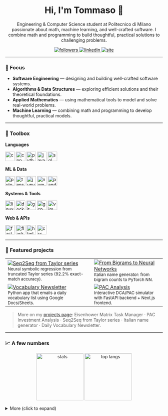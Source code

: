 <!-- Header -->
<h1 align="center">Hi, I'm Tommaso 👋</h1>
<p align="center">
  Engineering & Computer Science student at Politecnico di Milano passionate about math, machine learning, and well-crafted software.  
  I combine math and programming to build thoughtful, practical solutions to challenging problems.
</p>

<!-- Minimal badges -->
<p align="center">
  <a href="https://github.com/T-vaccari?tab=followers">
    <img alt="followers" src="https://img.shields.io/github/followers/T-vaccari?style=flat&label=Followers">
  </a>
  <a href="https://www.linkedin.com/in/tommaso-vaccari/">
    <img alt="linkedin" src="https://img.shields.io/badge/LinkedIn-Connect-blue">
  </a>
  <a href="https://www.tommasovaccari.com">
    <img alt="site" src="https://img.shields.io/badge/Portfolio-tommasovaccari.com-black">
  </a>
</p>

---

### 🧭 Focus
- **Software Engineering** — designing and building well-crafted software systems.
- **Algorithms & Data Structures** — exploring efficient solutions and their theoretical foundations.
- **Applied Mathematics** — using mathematical tools to model and solve real-world problems.
- **Machine Learning** — combining math and programming to develop thoughtful, practical models.

---
### 🧰 Toolbox
**Languages**  
<p>
  <img src="https://cdn.jsdelivr.net/gh/devicons/devicon/icons/c/c-original.svg" height="30" alt="c"/>
  <img src="https://cdn.jsdelivr.net/gh/devicons/devicon/icons/cplusplus/cplusplus-original.svg" height="30" alt="cpp"/>
  <img src="https://cdn.jsdelivr.net/gh/devicons/devicon/icons/python/python-original.svg" height="30" alt="python"/>
  <img src="https://cdn.jsdelivr.net/gh/devicons/devicon/icons/javascript/javascript-original.svg" height="30" alt="javascript"/>
  <img src="https://cdn.jsdelivr.net/gh/devicons/devicon/icons/mysql/mysql-original.svg" height="30" alt="sql"/>
</p>

**ML & Data**  
<p>
  <img src="https://cdn.jsdelivr.net/gh/devicons/devicon/icons/pytorch/pytorch-original.svg" height="30" alt="pytorch"/>
  <img src="https://cdn.jsdelivr.net/gh/devicons/devicon/icons/tensorflow/tensorflow-original.svg" height="30" alt="tensorflow"/>
  <img src="https://cdn.jsdelivr.net/gh/devicons/devicon/icons/jupyter/jupyter-original.svg" height="30" alt="jupyter"/>
  <img src="https://cdn.jsdelivr.net/gh/devicons/devicon/icons/numpy/numpy-original.svg" height="30" alt="numpy"/>
  <img src="https://cdn.jsdelivr.net/gh/devicons/devicon/icons/pandas/pandas-original.svg" height="30" alt="pandas"/>
</p>

**Systems & Tools**  
<p>
  <img src="https://cdn.jsdelivr.net/gh/devicons/devicon/icons/linux/linux-original.svg" height="30" alt="linux"/>
  <img src="https://cdn.jsdelivr.net/gh/devicons/devicon/icons/docker/docker-original.svg" height="30" alt="docker"/>
  <img src="https://cdn.jsdelivr.net/gh/devicons/devicon/icons/git/git-original.svg" height="30" alt="git"/>
  <img src="https://cdn.jsdelivr.net/gh/devicons/devicon/icons/googlecloud/googlecloud-original.svg" height="30" alt="gcp"/>
  <img src="https://cdn.jsdelivr.net/gh/devicons/devicon/icons/vim/vim-original.svg" height="30" alt="vim"/>
</p>

**Web & APIs**  
<p>
  <img src="https://cdn.jsdelivr.net/gh/devicons/devicon/icons/fastapi/fastapi-original.svg" height="30" alt="fastapi"/>
  <img src="https://cdn.jsdelivr.net/gh/devicons/devicon/icons/flask/flask-original.svg" height="30" alt="flask"/>
  <img src="https://cdn.jsdelivr.net/gh/devicons/devicon/icons/html5/html5-original.svg" height="30" alt="html"/>
  <img src="https://cdn.jsdelivr.net/gh/devicons/devicon/icons/css3/css3-original.svg" height="30" alt="css"/>
</p>

---

### 🚀 Featured projects
<table>
  <tr>
    <td>
      <a href="https://github.com/T-vaccari/Seq2Seq-Models-for-Symbolic-Expression-Recovery-from-Taylor-Series">
        <img src="https://github-readme-stats.vercel.app/api/pin/?username=T-vaccari&repo=Seq2Seq-Models-for-Symbolic-Expression-Recovery-from-Taylor-Series&hide_border=true" alt="Seq2Seq from Taylor series"/>
      </a>
      <br/>
      <sub>Neural symbolic regression from truncated Taylor series (92.2% exact-match accuracy).</sub>
    </td>
    <td>
      <a href="https://github.com/T-vaccari/From-Bigrams-to-Neural-Networks">
        <img src="https://github-readme-stats.vercel.app/api/pin/?username=T-vaccari&repo=From-Bigrams-to-Neural-Networks&hide_border=true" alt="From Bigrams to Neural Networks"/>
      </a>
      <br/>
      <sub>Italian name generator: from bigram counts to PyTorch NN.</sub>
    </td>
  </tr>
  <tr>
    <td>
      <a href="https://github.com/T-vaccari/VocabularyNewsletter">
        <img src="https://github-readme-stats.vercel.app/api/pin/?username=T-vaccari&repo=VocabularyNewsletter&hide_border=true" alt="Vocabulary Newsletter"/>
      </a>
      <br/>
      <sub>Python app that emails a daily vocabulary list using Google Docs/Sheets.</sub>
    </td>
    <td>
      <a href="https://pac-analysis.tommasovaccari.com/">
        <img src="https://img.shields.io/static/v1?label=Webapp&message=PAC%20Investment%20Analysis&color=informational" alt="PAC Analysis"/>
      </a>
      <br/>
      <sub>Interactive DCA/PAC simulator with FastAPI backend + Next.js frontend.</sub>
    </td>
  </tr>
</table>

> More on my <a href="https://www.tommasovaccari.com/projects">projects page</a>: Eisenhower Matrix Task Manager · PAC Investment Analysis · Seq2Seq from Taylor series · Italian name generator · Daily Vocabulary Newsletter.  

---
### 📈 A few numbers 
<p align="center">
  <img height="150" src="https://github-readme-stats.vercel.app/api?username=T-vaccari&show_icons=true&hide_title=true&hide=issues&rank_icon=github&include_all_commits=true&hide_border=true" alt="stats"/>
  <img height="150" src="https://github-readme-stats.vercel.app/api/top-langs/?username=T-vaccari&layout=compact&langs_count=8&hide_border=true" alt="top langs"/>
</p>

<details>
  <summary>More (click to expand)</summary>

  <p align="center">
    <img height="150" src="https://streak-stats.demolab.com?user=T-vaccari&hide_border=true" alt="streak"/>
  </p>
  <p align="center">
    <img src="https://github-profile-trophy.vercel.app/?username=T-vaccari&theme=flat&no-frame=true&column=6" alt="trophies"/>
  </p>
</details>
